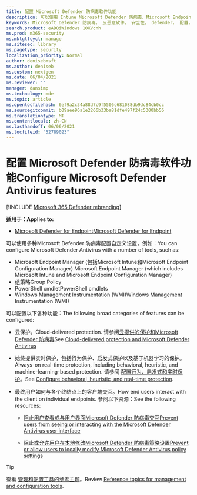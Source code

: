 ```yaml
---
title: 配置 Microsoft Defender 防病毒软件功能
description: 可以使用 Intune Microsoft Defender 防病毒、Microsoft Endpoint Configuration Manager、组策略和 PowerShell 配置这些功能。
keywords: Microsoft Defender 防病毒， 反恶意软件， 安全性， defender， 配置， 配置， 配置管理器， Microsoft Endpoint Configuration Manager， SCCM， Intune， MDM， 移动设备管理， GP， 组策略， PowerShell
search.product: eADQiWindows 10XVcnh
ms.prod: m365-security
ms.mktglfcycl: manage
ms.sitesec: library
ms.pagetype: security
localization_priority: Normal
author: denisebmsft
ms.author: deniseb
ms.custom: nextgen
ms.date: 06/04/2021
ms.reviewer: ''
manager: dansimp
ms.technology: mde
ms.topic: article
ms.openlocfilehash: 6ef9a2c34a88d7c9f5506c681088db9dc84cb0cc
ms.sourcegitcommit: b09aee96a1e2266b33ba81dfe497f24c5300bb56
ms.translationtype: MT
ms.contentlocale: zh-CN
ms.lasthandoff: 06/06/2021
ms.locfileid: "52789023"
---
```

# <a name="configure-microsoft-defender-antivirus-features"></a><span data-ttu-id="2732c-104">配置 Microsoft Defender 防病毒软件功能</span><span class="sxs-lookup"><span data-stu-id="2732c-104">Configure Microsoft Defender Antivirus features</span></span>

[!INCLUDE [Microsoft 365 Defender rebranding](../../includes/microsoft-defender.md)]


<span data-ttu-id="2732c-105">**适用于：**</span><span class="sxs-lookup"><span data-stu-id="2732c-105">**Applies to:**</span></span>

- [<span data-ttu-id="2732c-106">Microsoft Defender for Endpoint</span><span class="sxs-lookup"><span data-stu-id="2732c-106">Microsoft Defender for Endpoint</span></span>](/microsoft-365/security/defender-endpoint/)

<span data-ttu-id="2732c-107">可以使用多种Microsoft Defender 防病毒配置自定义设置，例如：</span><span class="sxs-lookup"><span data-stu-id="2732c-107">You can configure Microsoft Defender Antivirus with a number of tools, such as:</span></span>

- <span data-ttu-id="2732c-108">Microsoft Endpoint Manager (包括Microsoft Intune和Microsoft Endpoint Configuration Manager) </span><span class="sxs-lookup"><span data-stu-id="2732c-108">Microsoft Endpoint Manager (which includes Microsoft Intune and Microsoft Endpoint Configuration Manager)</span></span>
- <span data-ttu-id="2732c-109">组策略</span><span class="sxs-lookup"><span data-stu-id="2732c-109">Group Policy</span></span>
- <span data-ttu-id="2732c-110">PowerShell cmdlet</span><span class="sxs-lookup"><span data-stu-id="2732c-110">PowerShell cmdlets</span></span>
- <span data-ttu-id="2732c-111">Windows Management Instrumentation (WMI)</span><span class="sxs-lookup"><span data-stu-id="2732c-111">Windows Management Instrumentation (WMI)</span></span>

<span data-ttu-id="2732c-112">可以配置以下各种功能：</span><span class="sxs-lookup"><span data-stu-id="2732c-112">The following broad categories of features can be configured:</span></span>

- <span data-ttu-id="2732c-113">云保护。</span><span class="sxs-lookup"><span data-stu-id="2732c-113">Cloud-delivered protection.</span></span> <span data-ttu-id="2732c-114">请参阅[云提供的保护和Microsoft Defender 防病毒](cloud-protection-microsoft-defender-antivirus.md)</span><span class="sxs-lookup"><span data-stu-id="2732c-114">See [Cloud-delivered protection and Microsoft Defender Antivirus](cloud-protection-microsoft-defender-antivirus.md)</span></span>
 
- <span data-ttu-id="2732c-115">始终提供实时保护，包括行为保护、启发式保护以及基于机器学习的保护。</span><span class="sxs-lookup"><span data-stu-id="2732c-115">Always-on real-time protection, including behavioral, heuristic, and machine-learning-based protection.</span></span> <span data-ttu-id="2732c-116">请参阅 [配置行为、启发式和实时保护](configure-protection-features-microsoft-defender-antivirus.md)。</span><span class="sxs-lookup"><span data-stu-id="2732c-116">See [Configure behavioral, heuristic, and real-time protection](configure-protection-features-microsoft-defender-antivirus.md).</span></span>

- <span data-ttu-id="2732c-117">最终用户如何与各个终结点上的客户端交互。</span><span class="sxs-lookup"><span data-stu-id="2732c-117">How end users interact with the client on individual endpoints.</span></span> <span data-ttu-id="2732c-118">参阅以下资源：</span><span class="sxs-lookup"><span data-stu-id="2732c-118">See the following resources:</span></span>
   
   - [<span data-ttu-id="2732c-119">阻止用户查看或与用户界面Microsoft Defender 防病毒交互</span><span class="sxs-lookup"><span data-stu-id="2732c-119">Prevent users from seeing or interacting with the Microsoft Defender Antivirus user interface</span></span>](prevent-end-user-interaction-microsoft-defender-antivirus.md)

   - [<span data-ttu-id="2732c-120">阻止或允许用户在本地修改Microsoft Defender 防病毒策略设置</span><span class="sxs-lookup"><span data-stu-id="2732c-120">Prevent or allow users to locally modify Microsoft Defender Antivirus policy settings</span></span>](configure-local-policy-overrides-microsoft-defender-antivirus.md) 

> [!TIP]
> <span data-ttu-id="2732c-121">查看 [管理和配置工具的参考主题](configuration-management-reference-microsoft-defender-antivirus.md)。</span><span class="sxs-lookup"><span data-stu-id="2732c-121">Review [Reference topics for management and configuration tools](configuration-management-reference-microsoft-defender-antivirus.md).</span></span>